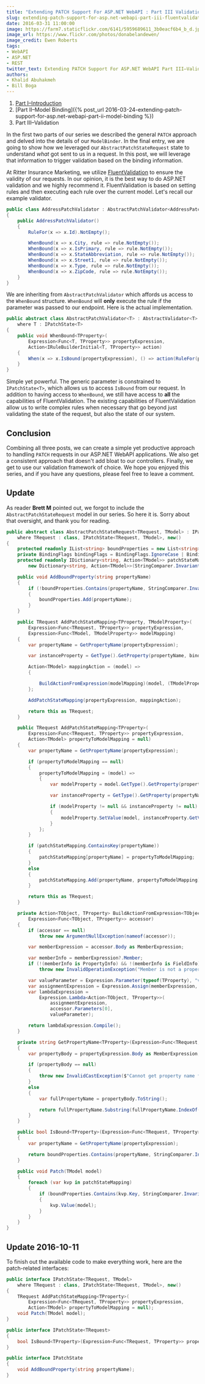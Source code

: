 ```yaml
---
title: "Extending PATCH Support For ASP.NET WebAPI : Part III Validation"
slug: extending-patch-support-for-asp.net-webapi-part-iii-fluentvalidation
date: 2016-03-31 11:00:00
image: https://farm7.staticflickr.com/6141/5959689611_3b0eacf6b4_b_d.jpg
image_url: https://www.flickr.com/photos/donabelandewen/
image_credit: Ewen Roberts
tags:
- WebAPI
- ASP.NET
- REST
twitter_text: Extending PATCH Support For ASP.NET WebAPI Part III–Validation
authors: 
- Khalid Abuhakmeh
- Bill Boga
---
```


1. [Part I–Introduction](/extending-patch-support-for-asp.net-webapi-part-i/)
2. [Part II–Model Binding]({% post_url 2016-03-24-extending-patch-support-for-asp.net-webapi-part-ii-model-binding %})
3. Part III–Validation

In the first two parts of our series we described the general `PATCH` approach and delved into the details of our `ModelBinder`. In the final entry, we are going to show how we leveraged our `AbstractPatchStateRequest` state to understand *what* got sent to us in a request. In this post, we will leverage that information to trigger validation based on the binding information.

At Ritter Insurance Marketing, we utilize [FluentValidation](https://github.com/JeremySkinner/FluentValidation) to ensure the validity of our requests. In our opinion, it is the best way to do ASP.NET validation and we highly recommend it. FluentValidation is based on setting rules and then executing each rule over the current model. Let's recall our example validator.

```csharp
public class AddressPatchValidator : AbstractPatchValidator<AddressPatchRequest>
{
    public AddressPatchValidator()
    {
        RuleFor(x => x.Id).NotEmpty();

        WhenBound(x => x.City, rule => rule.NotEmpty());
        WhenBound(x => x.IsPrimary, rule => rule.NotEmpty());
        WhenBound(x => x.StateAbbreviation, rule => rule.NotEmpty());
        WhenBound(x => x.Street1, rule => rule.NotEmpty());
        WhenBound(x => x.Type, rule => rule.NotEmpty());
        WhenBound(x => x.ZipCode, rule => rule.NotEmpty());
    }
}
```

We are inheriting from `AbstractPatchValidator` which affords us access to the `WhenBound` structure. `WhenBound` will **only** execute the rule if the parameter was passed to our endpoint. Here is the actual implementation.

```csharp
public abstract class AbstractPatchValidator<T> : AbstractValidator<T>
    where T : IPatchState<T>
{
    public void WhenBound<TProperty>(
        Expression<Func<T, TProperty>> propertyExpression,
        Action<IRuleBuilderInitial<T, TProperty>> action)
    {
        When(x => x.IsBound(propertyExpression), () => action(RuleFor(propertyExpression)));
    }
}
```

Simple yet powerful. The generic parameter is constrained to `IPatchState<T>`, which allows us to access `IsBound` from our request. In addition to having access to `WhenBound`, we still have access to **all** the capabilities of FluentValidation. The existing capabilities of FluentValidation allow us to write complex rules when necessary that go beyond just validating the state of the request, but also the state of our system.

## Conclusion

Combining all three posts, we can create a simple yet productive approach to handling `PATCH` requests in our ASP.NET WebAPI applications. We also get a consistent approach that doesn't add bloat to our controllers. Finally, we get to use our validation framework of choice. We hope you enjoyed this series, and if you have any questions, please feel free to leave a comment.

## Update

As reader **Brett M** pointed out, we forgot to include the `AbstractPatchStateRequest` model in our series. So here it is. Sorry about that oversight, and thank you for reading.

```csharp
public abstract class AbstractPatchStateRequest<TRequest, TModel> : IPatchState<TRequest, TModel>, IPatchState<TRequest>, IPatchState
    where TRequest : class, IPatchState<TRequest, TModel>, new()
{
    protected readonly IList<string> boundProperties = new List<string>();
    private BindingFlags bindingFlags = BindingFlags.IgnoreCase | BindingFlags.Instance | BindingFlags.Public;
    protected readonly IDictionary<string, Action<TModel>> patchStateMapping =
        new Dictionary<string, Action<TModel>>(StringComparer.InvariantCultureIgnoreCase);

    public void AddBoundProperty(string propertyName)
    {
        if (!boundProperties.Contains(propertyName, StringComparer.InvariantCultureIgnoreCase))
        {
            boundProperties.Add(propertyName);
        }
    }

    public TRequest AddPatchStateMapping<TProperty, TModelProperty>(
        Expression<Func<TRequest, TProperty>> propertyExpression,
        Expression<Func<TModel, TModelProperty>> modelMapping)
    {
        var propertyName = GetPropertyName(propertyExpression);

        var instanceProperty = GetType().GetProperty(propertyName, bindingFlags);

        Action<TModel> mappingAction = (model) =>
        {

            BuildActionFromExpression(modelMapping)(model, (TModelProperty)instanceProperty.GetValue(this, null));
        };

        AddPatchStateMapping(propertyExpression, mappingAction);

        return this as TRequest;
    }

    public TRequest AddPatchStateMapping<TProperty>(
        Expression<Func<TRequest, TProperty>> propertyExpression,
        Action<TModel> propertyToModelMapping = null)
    {
        var propertyName = GetPropertyName(propertyExpression);

        if (propertyToModelMapping == null)
        {
            propertyToModelMapping = (model) =>
            {
                var modelProperty = model.GetType().GetProperty(propertyName, bindingFlags);

                var instanceProperty = GetType().GetProperty(propertyName, bindingFlags);

                if (modelProperty != null && instanceProperty != null)
                {
                    modelProperty.SetValue(model, instanceProperty.GetValue(this, null), null);
                }
            };
        }

        if (patchStateMapping.ContainsKey(propertyName))
        {
            patchStateMapping[propertyName] = propertyToModelMapping;
        }
        else
        {
            patchStateMapping.Add(propertyName, propertyToModelMapping);
        }

        return this as TRequest;
    }

    private Action<TObject, TProperty> BuildActionFromExpression<TObject, TProperty>(
        Expression<Func<TObject, TProperty>> accessor)
    {
        if (accessor == null)
            throw new ArgumentNullException(nameof(accessor));

        var memberExpression = accessor.Body as MemberExpression;

        var memberInfo = memberExpression?.Member;
        if (!(memberInfo is PropertyInfo) && !(memberInfo is FieldInfo))
            throw new InvalidOperationException("Member is not a property or field");

        var valueParameter = Expression.Parameter(typeof(TProperty), "val");
        var assignmentExpression = Expression.Assign(memberExpression, valueParameter);
        var lambdaExpression =
            Expression.Lambda<Action<TObject, TProperty>>(
                assignmentExpression,
                accessor.Parameters[0],
                valueParameter);

        return lambdaExpression.Compile();
    }

    private string GetPropertyName<TProperty>(Expression<Func<TRequest, TProperty>> propertyExpression)
    {
        var propertyBody = propertyExpression.Body as MemberExpression;

        if (propertyBody == null)
        {
            throw new InvalidCastException($"Cannot get property name from {nameof(propertyExpression)}.");
        }
        else
        {
            var fullPropertyName = propertyBody.ToString();

            return fullPropertyName.Substring(fullPropertyName.IndexOf('.') + 1);
        }
    }

    public bool IsBound<TProperty>(Expression<Func<TRequest, TProperty>> propertyExpression)
    {
        var propertyName = GetPropertyName(propertyExpression);

        return boundProperties.Contains(propertyName, StringComparer.InvariantCultureIgnoreCase);
    }

    public void Patch(TModel model)
    {
        foreach (var kvp in patchStateMapping)
        {
            if (boundProperties.Contains(kvp.Key, StringComparer.InvariantCultureIgnoreCase))
            {
                kvp.Value(model);
            }
        }
    }
}
```

## Update 2016-10-11

To finish out the available code to make everything work, here are the patch-related interfaces:

```csharp
public interface IPatchState<TRequest, TModel>
    where TRequest : class, IPatchState<TRequest, TModel>, new()
{
    TRequest AddPatchStateMapping<TProperty>(
        Expression<Func<TRequest, TProperty>> propertyExpression,
        Action<TModel> propertyToModelMapping = null);
    void Patch(TModel model);
}

public interface IPatchState<TRequest>
{
    bool IsBound<TProperty>(Expression<Func<TRequest, TProperty>> propertyExpression);
}

public interface IPatchState
{
    void AddBoundProperty(string propertyName);
}
```
